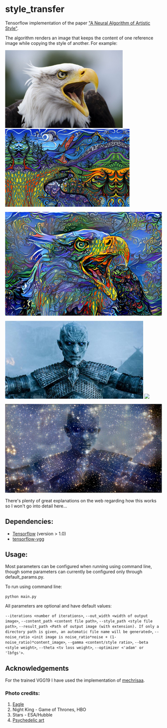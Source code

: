 # style_transfer

Tensorflow implementation of the paper ["A Neural Algorithm of Artistic Style"](https://arxiv.org/abs/1508.06576). 

The algorithm renders an image that keeps the content of one reference image while copying the style of another. For example:



<img src="images/content/eagle.jpg" height="250"> <img src="images/style/psy2.jpg" height="250">

<img src="images/result/eagle3/eagle&psy21.jpg" width="790">



<img src="images/content/night_king.jpg" height="250"> <img src="images/style/Stars.jpg" height="250">

<img src="images/result/night_king&stars1.jpg" width="790">


There's plenty of great explanations on the web regarding how this works so I won't go into detail here... 


## Dependencies:
* [Tensorflow](https://www.tensorflow.org/install/) (version > 1.0)
* [tensorflow-vgg](https://github.com/machrisaa/tensorflow-vgg)

## Usage:
Most parameters can be configured when running using command line, though some parameters can currently be configured only through default_params.py.

To run using command line:

`python main.py`

All parameters are optional and have default values:

`--iterations <number of iterations>`, `--out_width <width of output image>`, `--content_path <content file path>`, `--style_path <style file path>`, `--result_path <Path of output image (with extension). If only a directory path is given, an automatic file name will be generated>`, `--noise_ratio <init image is noise_ratio*noise + (1-noise_ratio)*content_image>`, `--gamma <content/style ratio>`, `--beta <style weight>`, `--theta <tv loss weight>`, `--optimizer <'adam' or 'lbfgs'>`.

## Acknowledgements 
For the trained VGG19 I have used the implementation of [mechrisaa](https://github.com/machrisaa/tensorflow-vgg).


### Photo credits:

1. [Eagle](https://www.flickr.com/photos/jacobmeredith/)
2. Night King - Game of Thrones, HBO
3. Stars - ESA/Hubble
4. [Psychedelic art](http://wallpaperspack.info/?p=52239)

